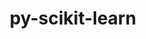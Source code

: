 ---
title: "py-scikit-learn"
layout: cache
categories: [package, develop-2024-06-09]
meta: {"versions": ["1.2.2", "1.5.0"], "compilers": ["apple-clang@=15.0.0", "gcc@=11.4.0", "gcc@=9.4.0", "oneapi@=2024.0.0"], "oss": ["ubuntu20.04", "ubuntu22.04", "ventura"], "platforms": ["darwin", "linux"], "targets": ["aarch64", "neoverse_v1", "ppc64le", "x86_64_v3"], "stacks": ["e4s", "e4s-neoverse_v1", "e4s-oneapi", "e4s-power", "ml-darwin-aarch64-mps", "ml-linux-x86_64-cpu", "ml-linux-x86_64-cuda", "root"], "num_specs": 13, "num_specs_by_stack": {"e4s-oneapi": 2, "root": 13, "ml-linux-x86_64-cuda": 2, "ml-linux-x86_64-cpu": 2, "e4s": 3, "e4s-neoverse_v1": 2, "ml-darwin-aarch64-mps": 2, "e4s-power": 2}}
spec_details: [{"hash": "naqx2cwan74j4etbzinzv57t3yvkjsik", "compiler": "oneapi@=2024.0.0", "versions": ["1.5.0"], "os": "ubuntu22.04", "platform": "linux", "target": "x86_64_v3", "variants": ["build_system=python_pip"], "stacks": ["e4s-oneapi", "root"], "size": "-", "tarball": "https://binaries.spack.io/releases/develop-2024-06-09/build_cache/linux-ubuntu22.04-x86_64_v3/oneapi-2024.0.0/py-scikit-learn-1.5.0/linux-ubuntu22.04-x86_64_v3-oneapi-2024.0.0-py-scikit-learn-1.5.0-naqx2cwan74j4etbzinzv57t3yvkjsik.spack"}, {"hash": "lqybsumuefbjmhyydb2qtmdsf4hbfl4w", "compiler": "gcc@=11.4.0", "versions": ["1.2.2"], "os": "ubuntu22.04", "platform": "linux", "target": "x86_64_v3", "variants": ["build_system=python_pip"], "stacks": ["ml-linux-x86_64-cuda", "root", "ml-linux-x86_64-cpu"], "size": "-", "tarball": "https://binaries.spack.io/releases/develop-2024-06-09/build_cache/linux-ubuntu22.04-x86_64_v3/gcc-11.4.0/py-scikit-learn-1.2.2/linux-ubuntu22.04-x86_64_v3-gcc-11.4.0-py-scikit-learn-1.2.2-lqybsumuefbjmhyydb2qtmdsf4hbfl4w.spack"}, {"hash": "fmk5gqvky4rdswsfxp266zng45at6vyz", "compiler": "gcc@=11.4.0", "versions": ["1.5.0"], "os": "ubuntu22.04", "platform": "linux", "target": "x86_64_v3", "variants": ["build_system=python_pip"], "stacks": ["root", "e4s"], "size": "-", "tarball": "https://binaries.spack.io/releases/develop-2024-06-09/build_cache/linux-ubuntu22.04-x86_64_v3/gcc-11.4.0/py-scikit-learn-1.5.0/linux-ubuntu22.04-x86_64_v3-gcc-11.4.0-py-scikit-learn-1.5.0-fmk5gqvky4rdswsfxp266zng45at6vyz.spack"}, {"hash": "acemv52rlyemzg6pwk2aweoqntn4pnc6", "compiler": "gcc@=11.4.0", "versions": ["1.5.0"], "os": "ubuntu22.04", "platform": "linux", "target": "x86_64_v3", "variants": ["build_system=python_pip"], "stacks": ["ml-linux-x86_64-cuda", "root", "ml-linux-x86_64-cpu"], "size": "-", "tarball": "https://binaries.spack.io/releases/develop-2024-06-09/build_cache/linux-ubuntu22.04-x86_64_v3/gcc-11.4.0/py-scikit-learn-1.5.0/linux-ubuntu22.04-x86_64_v3-gcc-11.4.0-py-scikit-learn-1.5.0-acemv52rlyemzg6pwk2aweoqntn4pnc6.spack"}, {"hash": "pekkrk4l27td3p4hhxvpkyikltpobqal", "compiler": "gcc@=11.4.0", "versions": ["1.5.0"], "os": "ubuntu22.04", "platform": "linux", "target": "neoverse_v1", "variants": ["build_system=python_pip"], "stacks": ["root", "e4s-neoverse_v1"], "size": "-", "tarball": "https://binaries.spack.io/releases/develop-2024-06-09/build_cache/linux-ubuntu22.04-neoverse_v1/gcc-11.4.0/py-scikit-learn-1.5.0/linux-ubuntu22.04-neoverse_v1-gcc-11.4.0-py-scikit-learn-1.5.0-pekkrk4l27td3p4hhxvpkyikltpobqal.spack"}, {"hash": "67vy45q3wctxkp2toygnj66f32jikxao", "compiler": "apple-clang@=15.0.0", "versions": ["1.5.0"], "os": "ventura", "platform": "darwin", "target": "aarch64", "variants": ["build_system=python_pip"], "stacks": ["root", "ml-darwin-aarch64-mps"], "size": "-", "tarball": "https://binaries.spack.io/releases/develop-2024-06-09/build_cache/darwin-ventura-aarch64/apple-clang-15.0.0/py-scikit-learn-1.5.0/darwin-ventura-aarch64-apple-clang-15.0.0-py-scikit-learn-1.5.0-67vy45q3wctxkp2toygnj66f32jikxao.spack"}, {"hash": "o5cqomkpay2kjylm3q3eip42qsbuo37c", "compiler": "gcc@=11.4.0", "versions": ["1.5.0"], "os": "ubuntu22.04", "platform": "linux", "target": "x86_64_v3", "variants": ["build_system=python_pip"], "stacks": ["root", "e4s"], "size": "-", "tarball": "https://binaries.spack.io/releases/develop-2024-06-09/build_cache/linux-ubuntu22.04-x86_64_v3/gcc-11.4.0/py-scikit-learn-1.5.0/linux-ubuntu22.04-x86_64_v3-gcc-11.4.0-py-scikit-learn-1.5.0-o5cqomkpay2kjylm3q3eip42qsbuo37c.spack"}, {"hash": "4fxhfsic52inwpioqxn6wgjj5g2yug3c", "compiler": "gcc@=9.4.0", "versions": ["1.5.0"], "os": "ubuntu20.04", "platform": "linux", "target": "ppc64le", "variants": ["build_system=python_pip"], "stacks": ["e4s-power", "root"], "size": "-", "tarball": "https://binaries.spack.io/releases/develop-2024-06-09/build_cache/linux-ubuntu20.04-ppc64le/gcc-9.4.0/py-scikit-learn-1.5.0/linux-ubuntu20.04-ppc64le-gcc-9.4.0-py-scikit-learn-1.5.0-4fxhfsic52inwpioqxn6wgjj5g2yug3c.spack"}, {"hash": "6xyeiw7eawrcs6kugko3mpvold2i4zxa", "compiler": "apple-clang@=15.0.0", "versions": ["1.2.2"], "os": "ventura", "platform": "darwin", "target": "aarch64", "variants": ["build_system=python_pip"], "stacks": ["root", "ml-darwin-aarch64-mps"], "size": "-", "tarball": "https://binaries.spack.io/releases/develop-2024-06-09/build_cache/darwin-ventura-aarch64/apple-clang-15.0.0/py-scikit-learn-1.2.2/darwin-ventura-aarch64-apple-clang-15.0.0-py-scikit-learn-1.2.2-6xyeiw7eawrcs6kugko3mpvold2i4zxa.spack"}, {"hash": "u25dhel5twtplwmw3uh3unem646o3v2o", "compiler": "oneapi@=2024.0.0", "versions": ["1.5.0"], "os": "ubuntu22.04", "platform": "linux", "target": "x86_64_v3", "variants": ["build_system=python_pip"], "stacks": ["e4s-oneapi", "root"], "size": "-", "tarball": "https://binaries.spack.io/releases/develop-2024-06-09/build_cache/linux-ubuntu22.04-x86_64_v3/oneapi-2024.0.0/py-scikit-learn-1.5.0/linux-ubuntu22.04-x86_64_v3-oneapi-2024.0.0-py-scikit-learn-1.5.0-u25dhel5twtplwmw3uh3unem646o3v2o.spack"}, {"hash": "bhc7wkmntt3ypf5ypeel3nocxoagaize", "compiler": "gcc@=11.4.0", "versions": ["1.5.0"], "os": "ubuntu22.04", "platform": "linux", "target": "neoverse_v1", "variants": ["build_system=python_pip"], "stacks": ["root", "e4s-neoverse_v1"], "size": "-", "tarball": "https://binaries.spack.io/releases/develop-2024-06-09/build_cache/linux-ubuntu22.04-neoverse_v1/gcc-11.4.0/py-scikit-learn-1.5.0/linux-ubuntu22.04-neoverse_v1-gcc-11.4.0-py-scikit-learn-1.5.0-bhc7wkmntt3ypf5ypeel3nocxoagaize.spack"}, {"hash": "m2fbjkb55lecqyu6n6yp2i7eqzhtohzi", "compiler": "gcc@=9.4.0", "versions": ["1.5.0"], "os": "ubuntu20.04", "platform": "linux", "target": "ppc64le", "variants": ["build_system=python_pip"], "stacks": ["e4s-power", "root"], "size": "-", "tarball": "https://binaries.spack.io/releases/develop-2024-06-09/build_cache/linux-ubuntu20.04-ppc64le/gcc-9.4.0/py-scikit-learn-1.5.0/linux-ubuntu20.04-ppc64le-gcc-9.4.0-py-scikit-learn-1.5.0-m2fbjkb55lecqyu6n6yp2i7eqzhtohzi.spack"}, {"hash": "zo2sce476qmolmttf2k3356smiz267tr", "compiler": "gcc@=11.4.0", "versions": ["1.5.0"], "os": "ubuntu22.04", "platform": "linux", "target": "x86_64_v3", "variants": ["build_system=python_pip"], "stacks": ["root", "e4s"], "size": "-", "tarball": "https://binaries.spack.io/releases/develop-2024-06-09/build_cache/linux-ubuntu22.04-x86_64_v3/gcc-11.4.0/py-scikit-learn-1.5.0/linux-ubuntu22.04-x86_64_v3-gcc-11.4.0-py-scikit-learn-1.5.0-zo2sce476qmolmttf2k3356smiz267tr.spack"}]
---